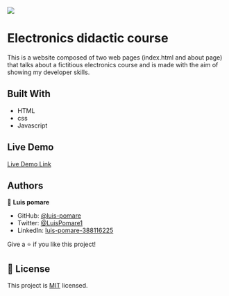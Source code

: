 ![](https://img.shields.io/badge/Microverse-blueviolet)

# Electronics didactic course

This is a website composed of two web pages (index.html and about page) that talks about a fictitious electronics course and is made with the aim of showing my developer skills.

## Built With

- HTML
- css
- Javascript

## Live Demo

[Live Demo Link](https://luis-pomare.github.io/firstCapstone/)

## Authors

👤 **Luis pomare**

- GitHub: [@luis-pomare](https://github.com/luis-pomare)
- Twitter: [@LuisPomare1](https://twitter.com/LuisPomare1)
- LinkedIn: [luis-pomare-388116225](https://www.linkedin.com/in/luis-pomare-388116225/)

Give a ⭐️ if you like this project!

## 📝 License

This project is [MIT](./MIT.md) licensed.
